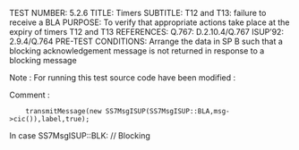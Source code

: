 TEST NUMBER:     5.2.6
TITLE:           Timers
SUBTITLE:        T12 and T13: failure to receive a BLA
PURPOSE:         To verify that appropriate actions take place at the expiry of timers T12 and T13
REFERENCES:      Q.767: D.2.10.4/Q.767                               ISUP’92: 2.9.4/Q.764
PRE-TEST CONDITIONS:      Arrange the data in SP B such that a blocking acknowledgement message is not returned in response to a blocking message




Note : For running this test source code have been modified :

Comment : 

        transmitMessage(new SS7MsgISUP(SS7MsgISUP::BLA,msg->cic()),label,true);

In 
case SS7MsgISUP::BLK: // Blocking
